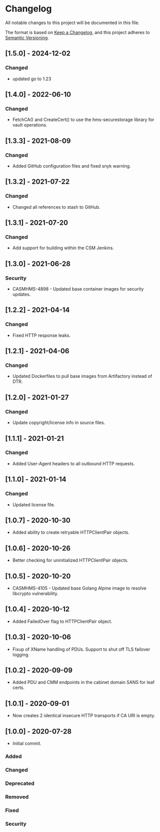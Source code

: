 # Changelog

All notable changes to this project will be documented in this file.

The format is based on [Keep a Changelog](https://keepachangelog.com/en/1.0.0/),
and this project adheres to [Semantic Versioning](https://semver.org/spec/v2.0.0.html).

## [1.5.0] - 2024-12-02

### Changed

- updated go to 1.23

## [1.4.0] - 2022-06-10

### Changed

- FetchCA() and CreateCert() to use the hms-securestorage library for vault operations.

## [1.3.3] - 2021-08-09

### Changed

- Added GitHub configuration files and fixed snyk warning.

## [1.3.2] - 2021-07-22

### Changed

- Changed all references to stash to GitHub.

## [1.3.1] - 2021-07-20

### Changed

- Add support for building within the CSM Jenkins.

## [1.3.0] - 2021-06-28

### Security

- CASMHMS-4898 - Updated base container images for security updates.

## [1.2.2] - 2021-04-14

### Changed

- Fixed HTTP response leaks.

## [1.2.1] - 2021-04-06

### Changed

- Updated Dockerfiles to pull base images from Artifactory instead of DTR.

## [1.2.0] - 2021-01-27

### Changed

- Update copyright/license info in source files.

## [1.1.1] - 2021-01-21

### Changed

- Added User-Agent headers to all outbound HTTP requests.

## [1.1.0] - 2021-01-14

### Changed

- Updated license file.


## [1.0.7] - 2020-10-30

- Added ability to create retryable HTTPClientPair objects.

## [1.0.6] - 2020-10-26

- Better checking for uninitialized HTTPClientPair objects.

## [1.0.5] - 2020-10-20

- CASMHMS-4105 - Updated base Golang Alpine image to resolve libcrypto vulnerability.

## [1.0.4] - 2020-10-12

- Added FailedOver flag to HTTPClientPair object.

## [1.0.3] - 2020-10-06

- Fixup of XName handling of PDUs.  Support to shut off TLS failover logging.

## [1.0.2] - 2020-09-09

- Added PDU and CMM endpoints in the cabinet domain SANS for leaf certs.

## [1.0.1] - 2020-09-01

- Now creates 2 identical insecure HTTP transports if CA URI is empty.

## [1.0.0] - 2020-07-28

- Initial commit.

### Added

### Changed

### Deprecated

### Removed

### Fixed

### Security

